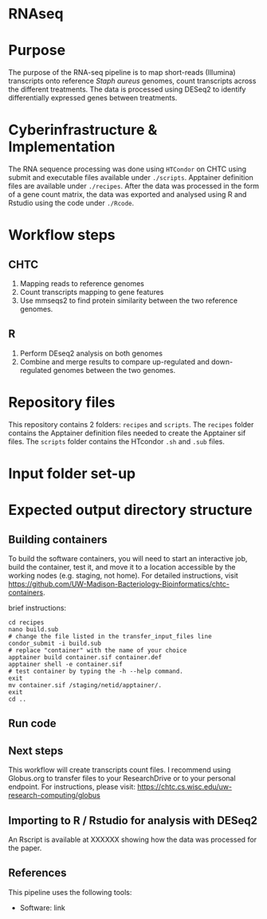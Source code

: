 # RNAseq

# Purpose

The purpose of the RNA-seq pipeline is to map short-reads (Illumina) transcripts onto reference *Staph aureus* genomes, count transcripts across the different treatments. The data is processed using DESeq2 to identify differentially expressed genes between treatments.

# Cyberinfrastructure & Implementation

The RNA sequence processing was done using `HTCondor` on CHTC using submit and executable files available under `./scripts`. Apptainer definition files are available under `./recipes`. After the data was processed in the form of a gene count matrix, the data was exported and analysed using R and Rstudio using the code under `./Rcode`. 

# Workflow steps

## CHTC
1. Mapping reads to reference genomes 
2. Count transcripts mapping to gene features
3. Use mmseqs2 to find protein similarity between the two reference genomes.

## R
1. Perform DEseq2 analysis on both genomes
2. Combine and merge results to compare up-regulated and down-regulated genomes between the two genomes.


# Repository files

This repository contains 2 folders: `recipes` and `scripts`.
The `recipes` folder contains the Apptainer definition files needed to create the Apptainer sif files. 
The `scripts` folder contains the HTcondor `.sh` and `.sub` files.

# Input folder set-up

# Expected output directory structure

##  Building containers

To build the software containers, you will need to start an interactive job, build the container, test it, and move it to a location accessible by the working nodes (e.g. staging, not home).
For detailed instructions, visit https://github.com/UW-Madison-Bacteriology-Bioinformatics/chtc-containers. 

brief instructions:
```
cd recipes
nano build.sub
# change the file listed in the transfer_input_files line
condor_submit -i build.sub
# replace "container" with the name of your choice
apptainer build container.sif container.def
apptainer shell -e container.sif
# test container by typing the -h --help command.
exit
mv container.sif /staging/netid/apptainer/.
exit
cd ..
```

## Run code

## Next steps
This workflow will create transcripts count files. I recommend using Globus.org to transfer files to your ResearchDrive or to your personal endpoint.
For instructions, please visit: https://chtc.cs.wisc.edu/uw-research-computing/globus

## Importing to R / Rstudio for analysis with DESeq2

An Rscript is available at XXXXXX showing how the data was processed for the paper.

## References
This pipeline uses the following tools:

- Software: link





